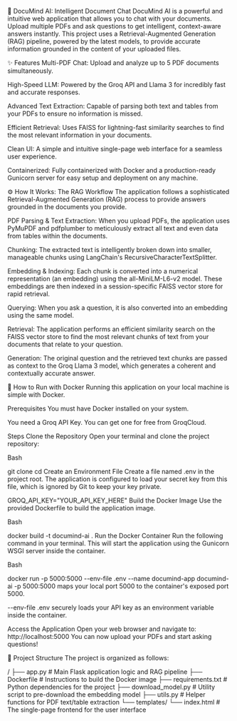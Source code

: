 
🧠 DocuMind AI: Intelligent Document Chat
DocuMind AI is a powerful and intuitive web application that allows you to chat with your documents. Upload multiple PDFs and ask questions to get intelligent, context-aware answers instantly. This project uses a Retrieval-Augmented Generation (RAG) pipeline, powered by the latest models, to provide accurate information grounded in the content of your uploaded files.

✨ Features
Multi-PDF Chat: Upload and analyze up to 5 PDF documents simultaneously.

High-Speed LLM: Powered by the Groq API and Llama 3 for incredibly fast and accurate responses.

Advanced Text Extraction: Capable of parsing both text and tables from your PDFs to ensure no information is missed.

Efficient Retrieval: Uses FAISS for lightning-fast similarity searches to find the most relevant information in your documents.

Clean UI: A simple and intuitive single-page web interface for a seamless user experience.

Containerized: Fully containerized with Docker and a production-ready Gunicorn server for easy setup and deployment on any machine.

⚙️ How It Works: The RAG Workflow
The application follows a sophisticated Retrieval-Augmented Generation (RAG) process to provide answers grounded in the documents you provide.

PDF Parsing & Text Extraction: When you upload PDFs, the application uses PyMuPDF and pdfplumber to meticulously extract all text and even data from tables within the documents.

Chunking: The extracted text is intelligently broken down into smaller, manageable chunks using LangChain's RecursiveCharacterTextSplitter.

Embedding & Indexing: Each chunk is converted into a numerical representation (an embedding) using the all-MiniLM-L6-v2 model. These embeddings are then indexed in a session-specific FAISS vector store for rapid retrieval.

Querying: When you ask a question, it is also converted into an embedding using the same model.

Retrieval: The application performs an efficient similarity search on the FAISS vector store to find the most relevant chunks of text from your documents that relate to your question.

Generation: The original question and the retrieved text chunks are passed as context to the Groq Llama 3 model, which generates a coherent and contextually accurate answer.

🚀 How to Run with Docker
Running this application on your local machine is simple with Docker.

Prerequisites
You must have Docker installed on your system.

You need a Groq API Key. You can get one for free from GroqCloud.

Steps
Clone the Repository
Open your terminal and clone the project repository:

Bash

git clone <your-repository-url>
cd <repository-directory>
Create an Environment File
Create a file named .env in the project root. The application is configured to load your secret key from this file, which is ignored by Git to keep your key private.

GROQ_API_KEY="YOUR_API_KEY_HERE"
Build the Docker Image
Use the provided Dockerfile to build the application image.

Bash

docker build -t documind-ai .
Run the Docker Container
Run the following command in your terminal. This will start the application using the Gunicorn WSGI server inside the container.

Bash

docker run -p 5000:5000 --env-file .env --name documind-app documind-ai
-p 5000:5000 maps your local port 5000 to the container's exposed port 5000.

--env-file .env securely loads your API key as an environment variable inside the container.

Access the Application
Open your web browser and navigate to: http://localhost:5000
You can now upload your PDFs and start asking questions!

📁 Project Structure
The project is organized as follows:

/
├── app.py              # Main Flask application logic and RAG pipeline
├── Dockerfile          # Instructions to build the Docker image
├── requirements.txt    # Python dependencies for the project
├── download_model.py   # Utility script to pre-download the embedding model
├── utils.py            # Helper functions for PDF text/table extraction
└── templates/
    └── index.html      # The single-page frontend for the user interface
